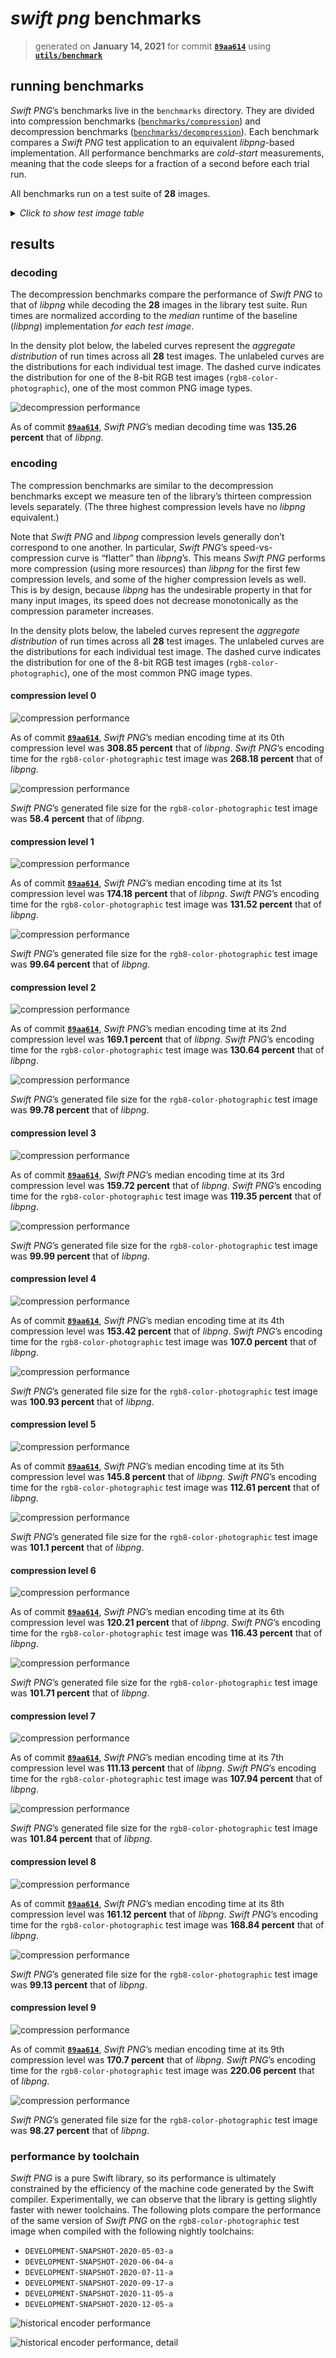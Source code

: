 # *swift png* benchmarks 

> generated on **January 14, 2021** for commit **[`89aa614`](https://github.com/kelvin13/png/commit/89aa614cf3d0c88ec74f0048d2f10d603c8c1bb8)** using **[`utils/benchmark`](../utils/benchmark)**

## running benchmarks 

*Swift PNG*’s benchmarks live in the `benchmarks` directory. They are divided into compression benchmarks ([`benchmarks/compression`](compression)) and decompression benchmarks ([`benchmarks/decompression`](decompression)). Each benchmark compares a *Swift PNG* test application to an equivalent *libpng*-based implementation. All performance benchmarks are *cold-start* measurements, meaning that the code sleeps for a fraction of a second before each trial run.

All benchmarks run on a test suite of **28** images. 

<details>
<summary><em>Click to show test image table</em></summary>

| Test image | Size |
| ---------- | ---- |
| `indexed8-color-nonphotographic.png` <br/> <img src="../tests/compression/baseline/indexed8-color-nonphotographic.png"/> | 43,496 B |
| `indexed8-color-photographic.png` <br/> <img src="../tests/compression/baseline/indexed8-color-photographic.png"/> | 65,487 B |
| `indexed8-monochrome-nonphotographic.png` <br/> <img src="../tests/compression/baseline/indexed8-monochrome-nonphotographic.png"/> | 62,888 B |
| `indexed8-monochrome-photographic.png` <br/> <img src="../tests/compression/baseline/indexed8-monochrome-photographic.png"/> | 82,014 B |
| `rgb16-color-nonphotographic.png` <br/> <img src="../tests/compression/baseline/rgb16-color-nonphotographic.png"/> | 365,253 B |
| `rgb16-color-photographic.png` <br/> <img src="../tests/compression/baseline/rgb16-color-photographic.png"/> | 477,784 B |
| `rgb16-monochrome-nonphotographic.png` <br/> <img src="../tests/compression/baseline/rgb16-monochrome-nonphotographic.png"/> | 244,077 B |
| `rgb16-monochrome-photographic.png` <br/> <img src="../tests/compression/baseline/rgb16-monochrome-photographic.png"/> | 379,113 B |
| `rgb8-color-nonphotographic.png` <br/> <img src="../tests/compression/baseline/rgb8-color-nonphotographic.png"/> | 130,595 B |
| `rgb8-color-photographic.png` <br/> <img src="../tests/compression/baseline/rgb8-color-photographic.png"/> | 174,298 B |
| `rgb8-monochrome-nonphotographic.png` <br/> <img src="../tests/compression/baseline/rgb8-monochrome-nonphotographic.png"/> | 76,636 B |
| `rgb8-monochrome-photographic.png` <br/> <img src="../tests/compression/baseline/rgb8-monochrome-photographic.png"/> | 92,023 B |
| `rgba16-color-nonphotographic.png` <br/> <img src="../tests/compression/baseline/rgba16-color-nonphotographic.png"/> | 394,493 B |
| `rgba16-color-photographic.png` <br/> <img src="../tests/compression/baseline/rgba16-color-photographic.png"/> | 518,368 B |
| `rgba16-monochrome-nonphotographic.png` <br/> <img src="../tests/compression/baseline/rgba16-monochrome-nonphotographic.png"/> | 143,935 B |
| `rgba16-monochrome-photographic.png` <br/> <img src="../tests/compression/baseline/rgba16-monochrome-photographic.png"/> | 414,526 B |
| `rgba8-color-nonphotographic.png` <br/> <img src="../tests/compression/baseline/rgba8-color-nonphotographic.png"/> | 147,023 B |
| `rgba8-color-photographic.png` <br/> <img src="../tests/compression/baseline/rgba8-color-photographic.png"/> | 196,537 B |
| `rgba8-monochrome-nonphotographic.png` <br/> <img src="../tests/compression/baseline/rgba8-monochrome-nonphotographic.png"/> | 84,098 B |
| `rgba8-monochrome-photographic.png` <br/> <img src="../tests/compression/baseline/rgba8-monochrome-photographic.png"/> | 101,521 B |
| `v16-monochrome-nonphotographic.png` <br/> <img src="../tests/compression/baseline/v16-monochrome-nonphotographic.png"/> | 123,371 B |
| `v16-monochrome-photographic.png` <br/> <img src="../tests/compression/baseline/v16-monochrome-photographic.png"/> | 176,236 B |
| `v8-monochrome-nonphotographic.png` <br/> <img src="../tests/compression/baseline/v8-monochrome-nonphotographic.png"/> | 48,191 B |
| `v8-monochrome-photographic.png` <br/> <img src="../tests/compression/baseline/v8-monochrome-photographic.png"/> | 59,743 B |
| `va16-monochrome-nonphotographic.png` <br/> <img src="../tests/compression/baseline/va16-monochrome-nonphotographic.png"/> | 143,935 B |
| `va16-monochrome-photographic.png` <br/> <img src="../tests/compression/baseline/va16-monochrome-photographic.png"/> | 209,902 B |
| `va8-monochrome-nonphotographic.png` <br/> <img src="../tests/compression/baseline/va8-monochrome-nonphotographic.png"/> | 60,478 B |
| `va8-monochrome-photographic.png` <br/> <img src="../tests/compression/baseline/va8-monochrome-photographic.png"/> | 76,280 B |

</details>

## results

### decoding 

The decompression benchmarks compare the performance of *Swift PNG* to that of *libpng* while decoding the **28** images in the library test suite. Run times are normalized according to the *median* runtime of the baseline (*libpng*) implementation *for each test image*. 

In the density plot below, the labeled curves represent the *aggregate distribution* of run times across all **28** test images. The unlabeled curves are the distributions for each individual test image. The dashed curve indicates the distribution for one of the 8-bit RGB test images (`rgb8-color-photographic`), one of the most common PNG image types.

![decompression performance](../benchmarks/results/densityplot-decompression-speed.svg)

As of commit **[`89aa614`](https://github.com/kelvin13/png/commit/89aa614cf3d0c88ec74f0048d2f10d603c8c1bb8)**, *Swift PNG*’s median decoding time was **135.26 percent** that of *libpng*.

### encoding 

The compression benchmarks are similar to the decompression benchmarks except we measure ten of the library’s thirteen compression levels separately. (The three highest compression levels have no *libpng* equivalent.)

Note that *Swift PNG* and *libpng* compression levels generally don’t correspond to one another. In particular, *Swift PNG*’s speed-vs-compression curve is “flatter” than *libpng*’s. This means *Swift PNG* performs more compression (using more resources) than *libpng* for the first few compression levels, and some of the higher compression levels as well. This is by design, because *libpng* has the undesirable property in that for many input images, its speed does not decrease monotonically as the compression parameter increases.

In the density plots below, the labeled curves represent the *aggregate distribution* of run times across all **28** test images. The unlabeled curves are the distributions for each individual test image. The dashed curve indicates the distribution for one of the 8-bit RGB test images (`rgb8-color-photographic`), one of the most common PNG image types.


#### compression level 0

![compression performance](../benchmarks/results/densityplot-compression-speed@0.svg)

As of commit **[`89aa614`](https://github.com/kelvin13/png/commit/89aa614cf3d0c88ec74f0048d2f10d603c8c1bb8)**, *Swift PNG*’s median encoding time at its 0th compression level was **308.85 percent** that of *libpng*. *Swift PNG*’s encoding time for the `rgb8-color-photographic` test image was **268.18 percent** that of *libpng*.

![compression performance](../benchmarks/results/densityplot-compression-size@0.svg)

*Swift PNG*’s generated file size for the `rgb8-color-photographic` test image was **58.4 percent** that of *libpng*.


#### compression level 1

![compression performance](../benchmarks/results/densityplot-compression-speed@1.svg)

As of commit **[`89aa614`](https://github.com/kelvin13/png/commit/89aa614cf3d0c88ec74f0048d2f10d603c8c1bb8)**, *Swift PNG*’s median encoding time at its 1st compression level was **174.18 percent** that of *libpng*. *Swift PNG*’s encoding time for the `rgb8-color-photographic` test image was **131.52 percent** that of *libpng*.

![compression performance](../benchmarks/results/densityplot-compression-size@1.svg)

*Swift PNG*’s generated file size for the `rgb8-color-photographic` test image was **99.64 percent** that of *libpng*.


#### compression level 2

![compression performance](../benchmarks/results/densityplot-compression-speed@2.svg)

As of commit **[`89aa614`](https://github.com/kelvin13/png/commit/89aa614cf3d0c88ec74f0048d2f10d603c8c1bb8)**, *Swift PNG*’s median encoding time at its 2nd compression level was **169.1 percent** that of *libpng*. *Swift PNG*’s encoding time for the `rgb8-color-photographic` test image was **130.64 percent** that of *libpng*.

![compression performance](../benchmarks/results/densityplot-compression-size@2.svg)

*Swift PNG*’s generated file size for the `rgb8-color-photographic` test image was **99.78 percent** that of *libpng*.


#### compression level 3

![compression performance](../benchmarks/results/densityplot-compression-speed@3.svg)

As of commit **[`89aa614`](https://github.com/kelvin13/png/commit/89aa614cf3d0c88ec74f0048d2f10d603c8c1bb8)**, *Swift PNG*’s median encoding time at its 3rd compression level was **159.72 percent** that of *libpng*. *Swift PNG*’s encoding time for the `rgb8-color-photographic` test image was **119.35 percent** that of *libpng*.

![compression performance](../benchmarks/results/densityplot-compression-size@3.svg)

*Swift PNG*’s generated file size for the `rgb8-color-photographic` test image was **99.99 percent** that of *libpng*.


#### compression level 4

![compression performance](../benchmarks/results/densityplot-compression-speed@4.svg)

As of commit **[`89aa614`](https://github.com/kelvin13/png/commit/89aa614cf3d0c88ec74f0048d2f10d603c8c1bb8)**, *Swift PNG*’s median encoding time at its 4th compression level was **153.42 percent** that of *libpng*. *Swift PNG*’s encoding time for the `rgb8-color-photographic` test image was **107.0 percent** that of *libpng*.

![compression performance](../benchmarks/results/densityplot-compression-size@4.svg)

*Swift PNG*’s generated file size for the `rgb8-color-photographic` test image was **100.93 percent** that of *libpng*.


#### compression level 5

![compression performance](../benchmarks/results/densityplot-compression-speed@5.svg)

As of commit **[`89aa614`](https://github.com/kelvin13/png/commit/89aa614cf3d0c88ec74f0048d2f10d603c8c1bb8)**, *Swift PNG*’s median encoding time at its 5th compression level was **145.8 percent** that of *libpng*. *Swift PNG*’s encoding time for the `rgb8-color-photographic` test image was **112.61 percent** that of *libpng*.

![compression performance](../benchmarks/results/densityplot-compression-size@5.svg)

*Swift PNG*’s generated file size for the `rgb8-color-photographic` test image was **101.1 percent** that of *libpng*.


#### compression level 6

![compression performance](../benchmarks/results/densityplot-compression-speed@6.svg)

As of commit **[`89aa614`](https://github.com/kelvin13/png/commit/89aa614cf3d0c88ec74f0048d2f10d603c8c1bb8)**, *Swift PNG*’s median encoding time at its 6th compression level was **120.21 percent** that of *libpng*. *Swift PNG*’s encoding time for the `rgb8-color-photographic` test image was **116.43 percent** that of *libpng*.

![compression performance](../benchmarks/results/densityplot-compression-size@6.svg)

*Swift PNG*’s generated file size for the `rgb8-color-photographic` test image was **101.71 percent** that of *libpng*.


#### compression level 7

![compression performance](../benchmarks/results/densityplot-compression-speed@7.svg)

As of commit **[`89aa614`](https://github.com/kelvin13/png/commit/89aa614cf3d0c88ec74f0048d2f10d603c8c1bb8)**, *Swift PNG*’s median encoding time at its 7th compression level was **111.13 percent** that of *libpng*. *Swift PNG*’s encoding time for the `rgb8-color-photographic` test image was **107.94 percent** that of *libpng*.

![compression performance](../benchmarks/results/densityplot-compression-size@7.svg)

*Swift PNG*’s generated file size for the `rgb8-color-photographic` test image was **101.84 percent** that of *libpng*.


#### compression level 8

![compression performance](../benchmarks/results/densityplot-compression-speed@8.svg)

As of commit **[`89aa614`](https://github.com/kelvin13/png/commit/89aa614cf3d0c88ec74f0048d2f10d603c8c1bb8)**, *Swift PNG*’s median encoding time at its 8th compression level was **161.12 percent** that of *libpng*. *Swift PNG*’s encoding time for the `rgb8-color-photographic` test image was **168.84 percent** that of *libpng*.

![compression performance](../benchmarks/results/densityplot-compression-size@8.svg)

*Swift PNG*’s generated file size for the `rgb8-color-photographic` test image was **99.13 percent** that of *libpng*.


#### compression level 9

![compression performance](../benchmarks/results/densityplot-compression-speed@9.svg)

As of commit **[`89aa614`](https://github.com/kelvin13/png/commit/89aa614cf3d0c88ec74f0048d2f10d603c8c1bb8)**, *Swift PNG*’s median encoding time at its 9th compression level was **170.7 percent** that of *libpng*. *Swift PNG*’s encoding time for the `rgb8-color-photographic` test image was **220.06 percent** that of *libpng*.

![compression performance](../benchmarks/results/densityplot-compression-size@9.svg)

*Swift PNG*’s generated file size for the `rgb8-color-photographic` test image was **98.27 percent** that of *libpng*.

### performance by toolchain 

*Swift PNG* is a pure Swift library, so its performance is ultimately constrained by the efficiency of the machine code generated by the Swift compiler. Experimentally, we can observe that the library is getting slightly faster with newer toolchains. The following plots compare the performance of the same version of *Swift PNG* on the `rgb8-color-photographic` test image when compiled with the following nightly toolchains: 

- `DEVELOPMENT-SNAPSHOT-2020-05-03-a`
- `DEVELOPMENT-SNAPSHOT-2020-06-04-a`
- `DEVELOPMENT-SNAPSHOT-2020-07-11-a`
- `DEVELOPMENT-SNAPSHOT-2020-09-17-a`
- `DEVELOPMENT-SNAPSHOT-2020-11-05-a`
- `DEVELOPMENT-SNAPSHOT-2020-12-05-a`

![historical encoder performance](../benchmarks/results/densityplot-historical.svg)

![historical encoder performance, detail](../benchmarks/results/densityplot-historical-detail.svg)
